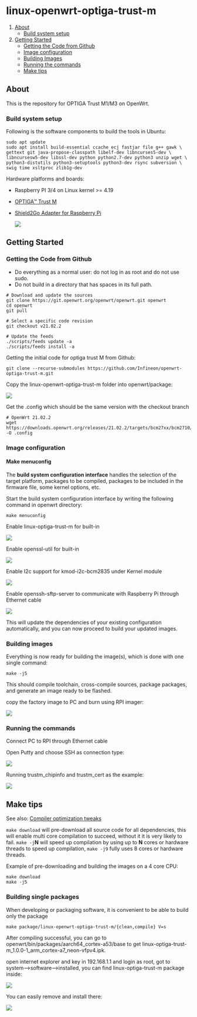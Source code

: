# linux-openwrt-optiga-trust-m
1. [About](#about)
   * [Build system setup](#Build_system_setup)
2. [Getting Started](#getting_started)
   * [Getting the Code from Github](#getting_code)
   * [Image configuration](#Image_configuration)
   * [Building Images](#Building_images)
   * [Running the commands](#Running_commands)
   * [Make tips](#Make_tips)

## <a name="about"></a>About

This is the repository for OPTIGA Trust M1/M3 on OpenWrt.

### <a name="Build_system_setup"></a>Build system setup

Following is the software components to build the tools in Ubuntu:

```
sudo apt update
sudo apt install build-essential ccache ecj fastjar file g++ gawk \
gettext git java-propose-classpath libelf-dev libncurses5-dev \
libncursesw5-dev libssl-dev python python2.7-dev python3 unzip wget \
python3-distutils python3-setuptools python3-dev rsync subversion \
swig time xsltproc zlib1g-dev 
```

Hardware platforms and boards:

* Raspberry PI 3/4  on Linux kernel >= 4.19

* [OPTIGA™ Trust M](https://www.infineon.com/cms/en/product/evaluation-boards/s2go-security-optiga-m/)

* [Shield2Go Adapter for Raspberry Pi](https://www.infineon.com/cms/en/product/evaluation-boards/s2go-adapter-rasp-pi-iot/)

  ![](/pictures/connection_diagram1.png)

## <a name="getting_started"></a>Getting Started

### <a name="getting_code"></a>Getting the Code from Github

- Do everything as a normal user: do not log in as root and do not use sudo.
- Do not build in a directory that has spaces in its full path.

```
# Download and update the sources
git clone https://git.openwrt.org/openwrt/openwrt.git openwrt
cd openwrt
git pull

# Select a specific code revision
git checkout v21.02.2
 
# Update the feeds
./scripts/feeds update -a
./scripts/feeds install -a
```

Getting the initial code for optiga trust M from Github:

```
git clone --recurse-submodules https://github.com/Infineon/openwrt-optiga-trust-m.git
```

Copy the linux-openwrt-optiga-trust-m folder into openwrt/package:

![](/pictures/linux-openwrt-optiga-trust-m.png)

Get the .config which should be the same version with the checkout branch

```
# OpenWrt 21.02.2
wget https://downloads.openwrt.org/releases/21.02.2/targets/bcm27xx/bcm2710/config.buildinfo -O .config
```

### <a name="Image_configuration"></a>Image configuration

#### <a name="Make_menuconfig"></a>Make menuconfig

The **build system configuration interface** handles the selection of the target platform, packages to be compiled, packages to be included in the firmware file, some kernel options, etc.

Start the build system configuration interface by writing the following command in openwrt directory:

```
make menuconfig
```

Enable linux-optiga-trust-m for built-in

![](/pictures/configure-linux-optiga-package.png)

Enable openssl-util for built-in

![](/pictures/configure-linux-optiga-package1.png)

Enable  I2c support for kmod-i2c-bcm2835 under Kernel module

![](/pictures/configure-linux-optiga-package2.png)

Enable openssh-sftp-server to communicate with Raspberry Pi through Ethernet cable

![](/pictures/configure-linux-optiga-package-ssh.png)

This will update the dependencies of your existing configuration automatically, and you can now proceed to build your updated images.

### <a name="Building_images"></a>Building images

Everything is now ready for building the image(s), which is done with one single command:

```
make -j5
```

This should compile toolchain, cross-compile sources, package packages, and generate an image ready to be flashed.

copy the factory image to PC and burn using RPI imager:

![](/pictures/configure-linux-optiga-package3.png)

### <a name="Running_commands"></a>Running the commands

Connect PC to RPI through Ethernet cable

Open Putty  and choose SSH as connection type:

![](/pictures/putty_SSH.png)

Running trustm_chipinfo and trustm_cert as the example:

![](/pictures/trustm_chipinfo.png)

## <a name="Make_tips"></a>Make tips

See also: [Compiler optimization tweaks](https://forum.openwrt.org/viewtopic.php?id=35323)

`make download` will pre-download all source code for all dependencies, this will enable multi core compilation to succeed, without it it is very likely to fail. `make -j`**N** will speed up compilation by using up to **N** cores or hardware threads to speed up compilation, `make -j9` fully uses 8 cores or hardware threads.

Example of pre-downloading and building the images on a 4 core CPU:

```
make download 
make -j5
```

### <a name="Building_single_packages"></a>Building single packages

When developing or packaging software, it is convenient to be able to build only the package 

```
make package/linux-openwrt-optiga-trust-m/{clean,compile} V=s
```

After compiling successful, you can go to openwrt/bin/packages/aarch64_cortex-a53/base to get linux-optiga-trust-m_1.0.0-1_arm_cortex-a7_neon-vfpv4.ipk.

open internet explorer and key in 192.168.1.1 and login as root, got to system-->software-->installed, you can find linux-optiga-trust-m package inside:

![](/pictures/luci.png)

You can easily remove and install there:

![](/pictures/install.png)



